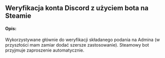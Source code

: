 ## Weryfikacja konta Discord z użyciem bota na Steamie
#### Opis:
Wykorzystywane głównie do weryfikacji składanego podania na Admina (w przyszłości mam zamiar dodać szersze zastosowanie). Steamowy bot przyjmuje zaproszenie automatycznie.
